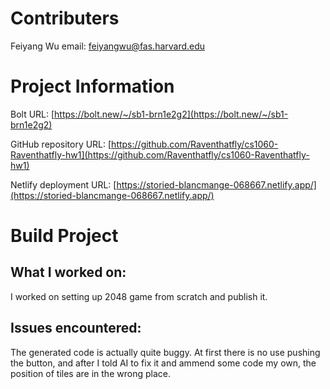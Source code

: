 # Contributers
Feiyang Wu     email: feiyangwu@fas.harvard.edu
# Project Information
Bolt URL: [https://bolt.new/~/sb1-brn1e2g2](https://bolt.new/~/sb1-brn1e2g2)

GitHub repository URL: [https://github.com/Raventhatfly/cs1060-Raventhatfly-hw1](https://github.com/Raventhatfly/cs1060-Raventhatfly-hw1)

Netlify deployment URL: [https://storied-blancmange-068667.netlify.app/](https://storied-blancmange-068667.netlify.app/)

# Build Project
## What I worked on: 
I worked on setting up 2048 game from scratch and publish it.

## Issues encountered: 
The generated code is actually quite buggy. At first there is no use pushing the button, and after I told AI to fix it and ammend some code my own, the position of tiles are in the wrong place.
